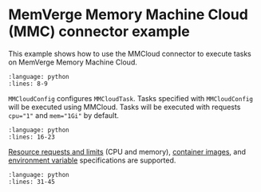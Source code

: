 # MemVerge Memory Machine Cloud (MMC) connector example

This example shows how to use the MMCloud connector to execute tasks on MemVerge Memory Machine Cloud.

```{rli} https://raw.githubusercontent.com/flyteorg/flytesnacks/master/examples/mmcloud_connector/mmcloud_connector/mmcloud_connector_example_usage.py
:language: python
:lines: 8-9
```

`MMCloudConfig` configures `MMCloudTask`. Tasks specified with `MMCloudConfig` will be executed using MMCloud. Tasks will be executed with requests `cpu="1"` and `mem="1Gi"` by default.

```{rli} https://raw.githubusercontent.com/flyteorg/flytesnacks/master/examples/mmcloud_connector/mmcloud_connector/mmcloud_connector_example_usage.py
:language: python
:lines: 16-23
```

[Resource requests and limits](https://docs.flyte.org/en/latest/user_guide/productionizing/customizing_task_resources.html) (CPU and memory), [container images](https://docs.flyte.org/en/latest/user_guide/customizing_dependencies/multiple_images_in_a_workflow.html), and [environment variable](https://docs.flyte.org/en/latest/api/flytekit/generated/flytekit.task.html) specifications are supported.

```{rli} https://raw.githubusercontent.com/flyteorg/flytesnacks/master/examples/mmcloud_connector/mmcloud_connector/mmcloud_connector_example_usage.py
:language: python
:lines: 31-45
```
